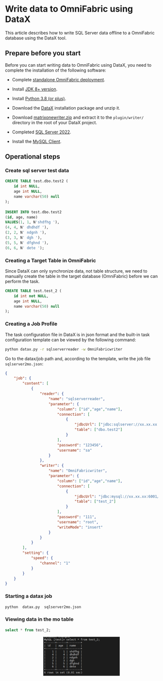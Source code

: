 # Write data to OmniFabric using DataX

This article describes how to write SQL Server data offline to a OmniFabric database using the DataX tool.

## Prepare before you start

Before you can start writing data to OmniFabric using DataX, you need to complete the installation of the following software:

- Complete [standalone OmniFabric deployment](../../../../Get-Started/install-standalone-matrixone.md).

- Install [JDK 8+ version](https://www.oracle.com/sg/java/technologies/javase/javase8-archive-downloads.html).

- Install [Python 3.8 (or plus)](https://www.python.org/downloads/).

- Download the [DataX](https://datax-opensource.oss-cn-hangzhou.aliyuncs.com/202210/datax.tar.gz) installation package and unzip it.

- Download [matrixonewriter.zip](https://community-shared-data-1308875761.cos.ap-beijing.myqcloud.com/artwork/docs/develop/Computing-Engine/datax-write/matrixonewriter.zip) and extract it to the `plugin/writer/` directory in the root of your DataX project.

- Completed [SQL Server 2022](https://www.microsoft.com/en-us/sql-server/sql-server-downloads).

- Install the <a href="https://dev.mysql.com/downloads/mysql" target="_blank">MySQL Client</a>.

## Operational steps

### Create sql server test data

```sql
CREATE TABLE test.dbo.test2 (
	id int NULL,
	age int NULL,
	name varchar(50) null
);

INSERT INTO test.dbo.test2
(id, age, name)
VALUES(1, 1, N'shdfhg '),
(4, 4, N' dhdhdf '),
(2, 2, N' ndgnh '),
(3, 3, N' dgh '),
(5, 5, N' dfghnd '),
(6, 6, N' dete ');
```

### Creating a Target Table in OmniFabric

Since DataX can only synchronize data, not table structure, we need to manually create the table in the target database (OmniFabric) before we can perform the task.

```sql
CREATE TABLE test.test_2 (
	id int not NULL,
	age int NULL,
	name varchar(50) null
);
```

### Creating a Job Profile

The task configuration file in DataX is in json format and the built-in task configuration template can be viewed by the following command:

```bash
python datax.py -r sqlserverreader -w OmniFabricwriter
```

Go to the datax/job path and, according to the template, write the job file `sqlserver2mo.json`:

```json
{
    "job": {
        "content": [
            {
                "reader": {
                    "name": "sqlserverreader",
                    "parameter": {
                        "column": ["id","age","name"],
                        "connection": [
                            {
                                "jdbcUrl": ["jdbc:sqlserver://xx.xx.xx.xx:1433;databaseName=test"],
                                "table": ["dbo.test2"]
                            }
                        ],
                        "password": "123456",
                        "username": "sa"
                    }
                },
                "writer": {
                    "name": "OmniFabricwriter",
                    "parameter": {
                        "column": ["id","age","name"],
                        "connection": [
                            {
                                "jdbcUrl": "jdbc:mysql://xx.xx.xx:6001/test",
                                "table": ["test_2"]
                            }
                        ],
                        "password": "111",
                        "username": "root",
                        "writeMode": "insert"
                    }
                }
            }
        ],
        "setting": {
            "speed": {
                "channel": "1"
            }
        }
    }
}
```

### Starting a datax job

```bash
python  datax.py  sqlserver2mo.json
```

### Viewing data in the mo table

```sql
select * from test_2;
```

<div align="center">
    <img src=https://github.com/matrixorigin/artwork/blob/main/docs/develop/datax/datax-sqlserver-02.jpg?raw=true width=50% heigth=50%/>
</div>
